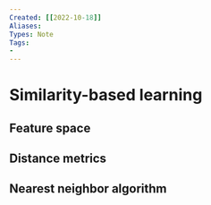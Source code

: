 ```yaml
---
Created: [[2022-10-18]]
Aliases: 
Types: Note
Tags: 
- 
---
```

# Similarity-based learning
## Feature space
## Distance metrics
## Nearest neighbor algorithm